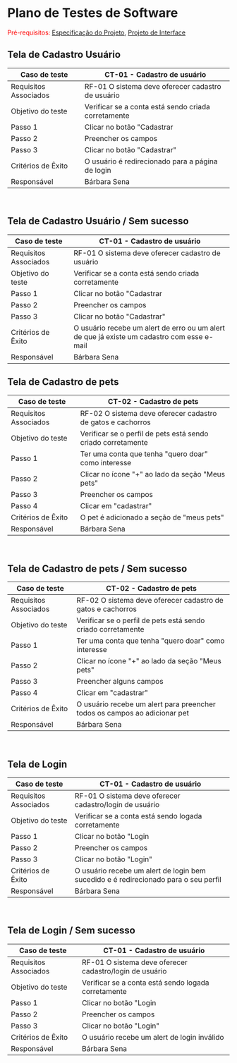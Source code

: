 # Plano de Testes de Software

<span style="color:red">Pré-requisitos: <a href="2-Especificação do Projeto.md"> Especificação do Projeto</a></span>, <a href="3-Projeto de Interface.md"> Projeto de Interface</a>

## Tela de Cadastro Usuário
| Caso de teste | CT-01 - Cadastro de usuário | 
| ------------- | ------------- |
| Requisitos Associados	| RF-01	O sistema deve oferecer cadastro de usuário  | 
| Objetivo do teste	  | Verificar se a conta está sendo criada corretamente  |  
| Passo 1	  | Clicar no botão "Cadastrar |
| Passo 2  | Preencher os campos | 
| Passo 3  | Clicar no botão "Cadastrar" | 
| Critérios de Êxito | O usuário é redirecionado para a página de login |
| Responsável | Bárbara Sena |

<br>

## Tela de Cadastro Usuário / Sem sucesso
| Caso de teste | CT-01 - Cadastro de usuário | 
| ------------- | ------------- |
| Requisitos Associados	| RF-01	O sistema deve oferecer cadastro de usuário  | 
| Objetivo do teste	  | Verificar se a conta está sendo criada corretamente  |  
| Passo 1	  | Clicar no botão "Cadastrar |
| Passo 2  | Preencher os campos | 
| Passo 3  | Clicar no botão "Cadastrar" | 
| Critérios de Êxito | O usuário recebe um alert de erro ou um alert de que já existe um cadastro com esse e-mail |
| Responsável | Bárbara Sena |

## Tela de Cadastro de pets
| Caso de teste | CT-02 - Cadastro de pets | 
| ------------- | ------------- |
| Requisitos Associados	| RF-02	O sistema deve oferecer cadastro de gatos e cachorros | 
| Objetivo do teste	  | Verificar se o perfil de pets está sendo criado corretamente  |  
| Passo 1	  | Ter uma conta que tenha "quero doar" como interesse |
| Passo 2  | Clicar no ícone "+" ao lado da seção "Meus pets" | 
| Passo 3  | Preencher os campos |
| Passo 4  | Clicar em "cadastrar" | 
| Critérios de Êxito | O pet é adicionado a seção de "meus pets" |
| Responsável | Bárbara Sena |

<br>

## Tela de Cadastro de pets / Sem sucesso
| Caso de teste | CT-02 - Cadastro de pets | 
| ------------- | ------------- |
| Requisitos Associados	| RF-02	O sistema deve oferecer cadastro de gatos e cachorros | 
| Objetivo do teste	  | Verificar se o perfil de pets está sendo criado corretamente  |  
| Passo 1	  | Ter uma conta que tenha "quero doar" como interesse |
| Passo 2  | Clicar no ícone "+" ao lado da seção "Meus pets" | 
| Passo 3  | Preencher alguns campos |
| Passo 4  | Clicar em "cadastrar" | 
| Critérios de Êxito | O usuário recebe um alert para preencher todos os campos ao adicionar pet  |
| Responsável | Bárbara Sena |

<br>


## Tela de Login
| Caso de teste | CT-01 - Cadastro de usuário | 
| ------------- | ------------- |
| Requisitos Associados	| RF-01	O sistema deve oferecer cadastro/login de usuário  | 
| Objetivo do teste	  | Verificar se a conta está sendo logada corretamente  |  
| Passo 1	  | Clicar no botão "Login |
| Passo 2  | Preencher os campos | 
| Passo 3  | Clicar no botão "Login" | 
| Critérios de Êxito | O usuário recebe um alert de login bem sucedido e é redirecionado para o seu perfil |
| Responsável | Bárbara Sena |

<br>

## Tela de Login / Sem sucesso
| Caso de teste | CT-01 - Cadastro de usuário | 
| ------------- | ------------- |
| Requisitos Associados	| RF-01	O sistema deve oferecer cadastro/login de usuário  | 
| Objetivo do teste	  | Verificar se a conta está sendo logada corretamente  |  
| Passo 1	  | Clicar no botão "Login |
| Passo 2  | Preencher os campos | 
| Passo 3  | Clicar no botão "Login" | 
| Critérios de Êxito | O usuário recebe um alert de login inválido |
| Responsável | Bárbara Sena |

<br>
